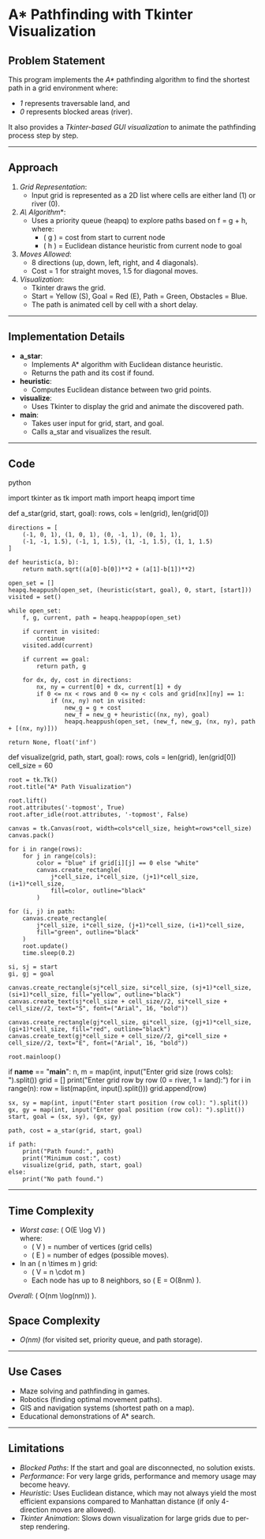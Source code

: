 # A* Pathfinding with Tkinter Visualization

## Problem Statement
This program implements the *A\** pathfinding algorithm to find the shortest path in a grid environment where:
- *1* represents traversable land, and  
- *0* represents blocked areas (river).  

It also provides a *Tkinter-based GUI visualization* to animate the pathfinding process step by step.

---

## Approach
1. *Grid Representation*:  
   - Input grid is represented as a 2D list where cells are either land (1) or river (0).
2. *A\ Algorithm**:  
   - Uses a priority queue (heapq) to explore paths based on f = g + h,  
     where:
     - \( g \) = cost from start to current node  
     - \( h \) = Euclidean distance heuristic from current node to goal  
3. *Moves Allowed*:  
   - 8 directions (up, down, left, right, and 4 diagonals).  
   - Cost = 1 for straight moves, 1.5 for diagonal moves.
4. *Visualization*:  
   - Tkinter draws the grid.  
   - Start = Yellow (S), Goal = Red (E), Path = Green, Obstacles = Blue.  
   - The path is animated cell by cell with a short delay.

---

## Implementation Details
- **a_star**:  
  - Implements A\* algorithm with Euclidean distance heuristic.  
  - Returns the path and its cost if found.
- **heuristic**:  
  - Computes Euclidean distance between two grid points.  
- **visualize**:  
  - Uses Tkinter to display the grid and animate the discovered path.  
- **main**:  
  - Takes user input for grid, start, and goal.  
  - Calls a_star and visualizes the result.

---
## Code

python

import tkinter as tk
import math
import heapq
import time

def a_star(grid, start, goal):
    rows, cols = len(grid), len(grid[0])
    
    directions = [
        (-1, 0, 1), (1, 0, 1), (0, -1, 1), (0, 1, 1),
        (-1, -1, 1.5), (-1, 1, 1.5), (1, -1, 1.5), (1, 1, 1.5) 
    ]
    
    def heuristic(a, b):
        return math.sqrt((a[0]-b[0])**2 + (a[1]-b[1])**2)
    
    open_set = []
    heapq.heappush(open_set, (heuristic(start, goal), 0, start, [start])) 
    visited = set()
    
    while open_set:
        f, g, current, path = heapq.heappop(open_set)
        
        if current in visited:
            continue
        visited.add(current)
        
        if current == goal:
            return path, g  
        
        for dx, dy, cost in directions:
            nx, ny = current[0] + dx, current[1] + dy
            if 0 <= nx < rows and 0 <= ny < cols and grid[nx][ny] == 1:
                if (nx, ny) not in visited:
                    new_g = g + cost
                    new_f = new_g + heuristic((nx, ny), goal)
                    heapq.heappush(open_set, (new_f, new_g, (nx, ny), path + [(nx, ny)]))
                    
    return None, float('inf')  

def visualize(grid, path, start, goal):
    rows, cols = len(grid), len(grid[0])
    cell_size = 60
    
    root = tk.Tk()
    root.title("A* Path Visualization")

    root.lift()
    root.attributes('-topmost', True)
    root.after_idle(root.attributes, '-topmost', False)
    
    canvas = tk.Canvas(root, width=cols*cell_size, height=rows*cell_size)
    canvas.pack()
    
    for i in range(rows):
        for j in range(cols):
            color = "blue" if grid[i][j] == 0 else "white"
            canvas.create_rectangle(
                j*cell_size, i*cell_size, (j+1)*cell_size, (i+1)*cell_size,
                fill=color, outline="black"
            )

    for (i, j) in path:
        canvas.create_rectangle(
            j*cell_size, i*cell_size, (j+1)*cell_size, (i+1)*cell_size,
            fill="green", outline="black"
        )
        root.update()
        time.sleep(0.2)
    
    si, sj = start
    gi, gj = goal

    canvas.create_rectangle(sj*cell_size, si*cell_size, (sj+1)*cell_size, (si+1)*cell_size, fill="yellow", outline="black")
    canvas.create_text(sj*cell_size + cell_size//2, si*cell_size + cell_size//2, text="S", font=("Arial", 16, "bold"))

    canvas.create_rectangle(gj*cell_size, gi*cell_size, (gj+1)*cell_size, (gi+1)*cell_size, fill="red", outline="black")
    canvas.create_text(gj*cell_size + cell_size//2, gi*cell_size + cell_size//2, text="E", font=("Arial", 16, "bold"))
    
    root.mainloop()

if __name__ == "__main__":
    n, m = map(int, input("Enter grid size (rows cols): ").split())
    grid = []
    print("Enter grid row by row (0 = river, 1 = land):")
    for i in range(n):
        row = list(map(int, input().split()))
        grid.append(row)

    sx, sy = map(int, input("Enter start position (row col): ").split())
    gx, gy = map(int, input("Enter goal position (row col): ").split())
    start, goal = (sx, sy), (gx, gy)

    path, cost = a_star(grid, start, goal)

    if path:
        print("Path found:", path)
        print("Minimum cost:", cost)
        visualize(grid, path, start, goal)
    else:
        print("No path found.")


---
## Time Complexity
- *Worst case*: \( O(E \log V) \)  
  where:  
  - \( V \) = number of vertices (grid cells)  
  - \( E \) = number of edges (possible moves).  
- In an \( n \times m \) grid:  
  - \( V = n \cdot m \)  
  - Each node has up to 8 neighbors, so \( E = O(8nm) \).  

*Overall*: \( O(nm \log(nm)) \).

## Space Complexity
- *O(nm)* (for visited set, priority queue, and path storage).

---

## Use Cases
- Maze solving and pathfinding in games.  
- Robotics (finding optimal movement paths).  
- GIS and navigation systems (shortest path on a map).  
- Educational demonstrations of A\* search.

---

## Limitations
- *Blocked Paths*: If the start and goal are disconnected, no solution exists.  
- *Performance*: For very large grids, performance and memory usage may become heavy.  
- *Heuristic*: Uses Euclidean distance, which may not always yield the most efficient expansions compared to Manhattan distance (if only 4-direction moves are allowed).  
- *Tkinter Animation*: Slows down visualization for large grids due to per-step rendering.